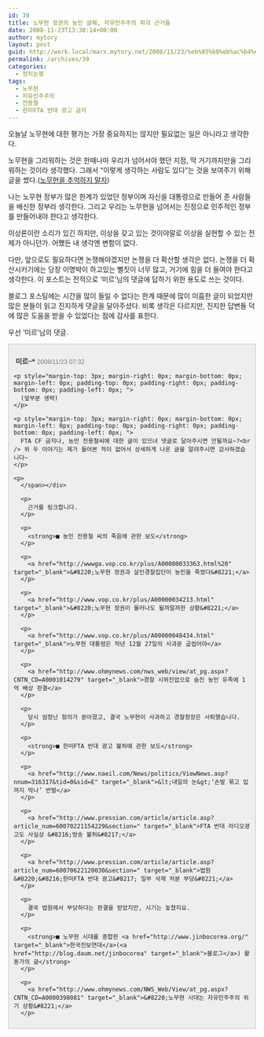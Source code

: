 ```yaml
---
id: 39
title: 노무현 정권의 농민 살해, 자유민주주의 파괴 근거들
date: 2008-11-23T13:30:14+00:00
author: mytory
layout: post
guid: http://work.local/marx.mytory.net/2008/11/23/%eb%85%b8%eb%ac%b4%ed%98%84-%ec%a0%95%ea%b6%8c%ec%9d%98-%eb%86%8d%eb%af%bc-%ec%82%b4%ed%95%b4-%ec%9e%90%ec%9c%a0%eb%af%bc%ec%a3%bc%ec%a3%bc%ec%9d%98-%ed%8c%8c%ea%b4%b4-%ea%b7%bc%ea%b1%b0%eb%93%a4/
permalink: /archives/39
categories:
  - 정치논평
tags:
  - 노무현
  - 자유민주주의
  - 전용철
  - 한미FTA 반대 광고 금지
---
```

오늘날 노무현에 대한 평가는 가장 중요하지는 않지만 필요없는 일은 아니라고 생각한다.

노무현을 그리워하는 것은 한때나마 우리가 넘어서야 했던 지점, 딱 거기까지만을 그리워하는 것이라 생각했다. 그래서 “이렇게 생각하는 사람도 있다”는 것을 보여주기 위해 글을 썼다.(<a href="http://spar2003.tistory.com/26" target="_blank" title="[http://spar2003.tistory.com/26]로 이동합니다.">노무현을 추억하지 말자</a>)

나는 노무현 정부가 많은 한계가 있었던 정부이며 자신을 대통령으로 만들어 준 사람들을 배신한 정부라 생각한다. 그리고 우리는 노무현을 넘어서는 진정으로 민주적인 정부를 만들어내야 한다고 생각한다. 

이상론이란 소리가 있긴 하지만, 이상을 갖고 있는 것이야말로 이상을 실현할 수 있는 전제가 아니던가. 어쨌든 내 생각엔 변함이 없다.

다만, 앞으로도 필요하다면 논쟁해야겠지만 논쟁을 더 확산할 생각은 없다. 논쟁을 더 확산시키기에는 당장 이명박이 하고있는 뻘짓이 너무 많고, 거기에 힘을 더 들여야 한다고 생각한다. 이 포스트는 전적으로 ‘미르’님의 댓글에 답하기 위한 용도로 쓰는 것이다.</p> 

블로그 포스팅에는 시간을 많이 들일 수 없다는 한계 때문에 많이 미흡한 글이 되었지만 많은 분들이 읽고 진지하게 댓글을 달아주셨다. 비록 생각은 다르지만, 진지한 답변들 덕에 많은 도움을 받을 수 있었다는 점에 감사를 표한다.

우선 ‘미르’님의 댓글.

<div class="txc-textbox" style="border-top-style: solid; border-right-style: solid; border-bottom-style: solid; border-left-style: solid; border-top-width: 1px; border-right-width: 1px; border-bottom-width: 1px; border-left-width: 1px; border-top-color: rgb(193, 193, 193); border-right-color: rgb(193, 193, 193); border-bottom-color: rgb(193, 193, 193); border-left-color: rgb(193, 193, 193); background-color: rgb(238, 238, 238); padding-top: 10px; padding-right: 10px; padding-bottom: 10px; padding-left: 10px; ">
  <p>
     <span class="Apple-style-span" style="color: rgb(102, 102, 102); font-family: Dotum; "><span class="name" style="color: rgb(102, 102, 102); font-weight: bold; "><a href="http://mirr.byus.net/" onclick="return openLinkInNewWindow(this)" style="text-decoration: none; color: rgb(51, 51, 51); font-weight: bold; ">미르~*</a></span> <span class="date" style="font: normal normal normal 0.9em/normal Verdana, Helvetica, Arial, Gulim, sans-serif; color: rgb(119, 119, 119); ">2008/11/23 07:32</span> <span class="control"><a href="http://spar2003.tistory.com/26#comment466556" class="address" style="color: rgb(51, 51, 51); background-image: url(http://cfs.tistory.com/custom/blog/28/286732/skin/images/btnAddress.gif); background-repeat: no-repeat; background-attachment: initial; -webkit-background-clip: initial; -webkit-background-origin: initial; background-color: initial; padding-left: 24px; padding-bottom: 2px; text-decoration: none; background-position: initial initial; "> </a> <a href="http://spar2003.tistory.com/26#" onclick="deleteComment(466556); return false;" class="modify" style="color: rgb(51, 51, 51); background-image: url(http://cfs.tistory.com/custom/blog/28/286732/skin/images/btnModifyDelete.gif); background-repeat: no-repeat; background-attachment: initial; -webkit-background-clip: initial; -webkit-background-origin: initial; background-color: initial; padding-left: 24px; padding-bottom: 2px; text-decoration: none; background-position: initial initial; "> </a></span></span>
  </p>
  
  <p>
    <span class="Apple-style-span" style="color: rgb(102, 102, 102); font-family: Dotum; "> 
    
    <p style="margin-top: 3px; margin-right: 0px; margin-bottom: 0px; margin-left: 0px; padding-top: 0px; padding-right: 0px; padding-bottom: 0px; padding-left: 0px; ">
      (앞부분 생략)
    </p>
    
    <p style="margin-top: 3px; margin-right: 0px; margin-bottom: 0px; margin-left: 0px; padding-top: 0px; padding-right: 0px; padding-bottom: 0px; padding-left: 0px; ">
      FTA CF 금지나, 농민 전용철씨에 대한 글이 있므녀 댓글로 달아주시면 안될까요~?<br /> 위 두 이야기는 제가 들어본 적이 없어서 상세하게 나온 글을 알려주시면 감사하겠습니다~
    </p>
    
    <p>
      </span></div> 
      
      <p>
        근거를 링크합니다.
      </p>
      
      <p>
        <strong>■ 농민 전용철 씨의 죽음에 관한 보도</strong>
      </p>
      
      <p>
        <a href="http://wwwga.vop.co.kr/plus/A00000033363.html%20" target="_blank">&#8220;노무현 정권과 살인경찰집단이 농민을 죽였다&#8221;</a>
      </p>
      
      <p>
        <a href="http://www.vop.co.kr/plus/A00000034213.html" target="_blank">&#8220;노무현 정권이 물러나도 될까말까한 상황&#8221;</a>
      </p>
      
      <p>
        <a href="http://www.vop.co.kr/plus/A00000048434.html" target="_blank">노무현 대통령은 작년 12월 27일의 사과문 곱씹어야</a>
      </p>
      
      <p>
        <a href="http://www.ohmynews.com/nws_web/view/at_pg.aspx?CNTN_CD=A0001014279" target="_blank">경찰 시위진압으로 숨진 농민 유족에 1억 배상 판결</a>
      </p>
      
      <p>
        당시 엄청난 항의가 쏟아졌고, 결국 노무현이 사과하고 경찰청장은 사퇴했습니다.
      </p>
      
      <p>
        <strong>■ 한미FTA 반대 광고 불허에 관한 보도</strong>
      </p>
      
      <p>
        <a href="http://www.naeil.com/News/politics/ViewNews.asp?nnum=316317&tid=0&sid=E" target="_blank">&lt;내일의 눈&gt;‘손발 묶고 입까지 막나’ 반발</a>
      </p>
      
      <p>
        <a href="http://www.pressian.com/article/article.asp?article_num=60070221154229&section=" target="_blank">FTA 반대 라디오광고도 사실상 &#8216;방송 불허&#8217;</a>
      </p>
      
      <p>
        <a href="http://www.pressian.com/article/article.asp?article_num=60070622120030&section=" target="_blank">법원 &#8220;&#8216;한미FTA 반대 광고&#8217; 일부 삭제 처분 부당&#8221;</a>
      </p>
      
      <p>
        결국 법원에서 부당하다는 판결을 받았지만, 시기는 놓쳤지요.
      </p>
      
      <p>
        <strong>■ 노무현 시대를 종합한 <a href="http://www.jinbocorea.org/" target="_blank">한국진보연대</a>(<a href="http://blog.daum.net/jinbocorea" target="_blank">블로그</a>) 활동가의 글</strong>
      </p>
      
      <p>
        <a href="http://www.ohmynews.com/NWS_Web/View/at_pg.aspx?CNTN_CD=A0000398081" target="_blank">&#8220;노무현 시대는 자유민주주의 위기 상황&#8221;</a>
      </p>